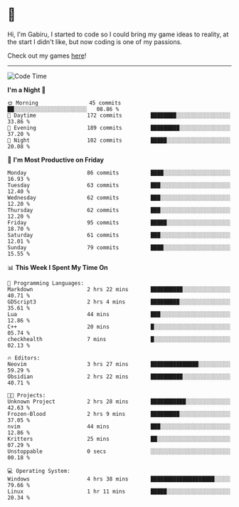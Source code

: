 # 🐀

Hi, I'm Gabiru, I started to code so I could bring my game ideas to reality, at the start I didn't like, but now coding is one of my passions.

Check out my games [here](https://gabiru.art/projetos/)!

---

<!--START_SECTION:waka-->
![Code Time](http://img.shields.io/badge/Code%20Time-278%20hrs%2033%20mins-blue)

**I'm a Night 🦉** 

```text
🌞 Morning                45 commits          ██░░░░░░░░░░░░░░░░░░░░░░░   08.86 % 
🌆 Daytime                172 commits         ████████░░░░░░░░░░░░░░░░░   33.86 % 
🌃 Evening                189 commits         █████████░░░░░░░░░░░░░░░░   37.20 % 
🌙 Night                  102 commits         █████░░░░░░░░░░░░░░░░░░░░   20.08 % 
```
📅 **I'm Most Productive on Friday** 

```text
Monday                   86 commits          ████░░░░░░░░░░░░░░░░░░░░░   16.93 % 
Tuesday                  63 commits          ███░░░░░░░░░░░░░░░░░░░░░░   12.40 % 
Wednesday                62 commits          ███░░░░░░░░░░░░░░░░░░░░░░   12.20 % 
Thursday                 62 commits          ███░░░░░░░░░░░░░░░░░░░░░░   12.20 % 
Friday                   95 commits          █████░░░░░░░░░░░░░░░░░░░░   18.70 % 
Saturday                 61 commits          ███░░░░░░░░░░░░░░░░░░░░░░   12.01 % 
Sunday                   79 commits          ████░░░░░░░░░░░░░░░░░░░░░   15.55 % 
```


📊 **This Week I Spent My Time On** 

```text
💬 Programming Languages: 
Markdown                 2 hrs 22 mins       ██████████░░░░░░░░░░░░░░░   40.71 % 
GDScript3                2 hrs 4 mins        █████████░░░░░░░░░░░░░░░░   35.61 % 
Lua                      44 mins             ███░░░░░░░░░░░░░░░░░░░░░░   12.86 % 
C++                      20 mins             █░░░░░░░░░░░░░░░░░░░░░░░░   05.74 % 
checkhealth              7 mins              █░░░░░░░░░░░░░░░░░░░░░░░░   02.13 % 

🔥 Editors: 
Neovim                   3 hrs 27 mins       ███████████████░░░░░░░░░░   59.29 % 
Obsidian                 2 hrs 22 mins       ██████████░░░░░░░░░░░░░░░   40.71 % 

🐱‍💻 Projects: 
Unknown Project          2 hrs 28 mins       ███████████░░░░░░░░░░░░░░   42.63 % 
Frozen-Blood             2 hrs 9 mins        █████████░░░░░░░░░░░░░░░░   37.05 % 
nvim                     44 mins             ███░░░░░░░░░░░░░░░░░░░░░░   12.86 % 
Kritters                 25 mins             ██░░░░░░░░░░░░░░░░░░░░░░░   07.29 % 
Unstoppable              0 secs              ░░░░░░░░░░░░░░░░░░░░░░░░░   00.18 % 

💻 Operating System: 
Windows                  4 hrs 38 mins       ████████████████████░░░░░   79.66 % 
Linux                    1 hr 11 mins        █████░░░░░░░░░░░░░░░░░░░░   20.34 % 
```


<!--END_SECTION:waka-->
